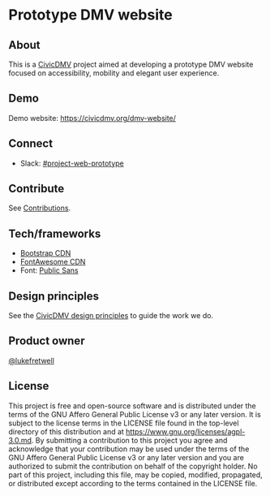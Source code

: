 # Prototype DMV website

## About

This is a [CivicDMV](https://civicdmv.org) project aimed at developing a prototype DMV website focused on accessibility, mobility and elegant user experience.

## Demo

Demo website: https://civicdmv.org/dmv-website/

## Connect

* Slack: [#project-web-prototype](https://civicdmv.slack.com/messages/CK0GRM8UQ/)

## Contribute

See [Contributions](https://github.com/civicdmv/dmv-website/blob/master/contributing.md).

## Tech/frameworks

* [Bootstrap CDN](https://www.bootstrapcdn.com/)
* [FontAwesome CDN](https://www.bootstrapcdn.com/fontawesome/)
* Font: [Public Sans](https://public-sans.digital.gov/)

## Design principles

See the [CivicDMV design principles](https://civicdmv-handbook.readthedocs.io/en/latest/principles/) to guide the work we do.

## Product owner

[@lukefretwell](https://github.com/lukefretwell)

## License

This project is free and open-source software and is distributed under the terms of the GNU Affero General Public License v3 or any later version. It is subject to the license terms in the LICENSE file found in the top-level directory of this distribution and at https://www.gnu.org/licenses/agpl-3.0.md. By submitting a contribution to this project you agree and acknowledge that your contribution may be used under the terms of the GNU Affero General Public License v3 or any later version and you are authorized to submit the contribution on behalf of the copyright holder. No part of this project, including this file, may be copied, modified, propagated, or distributed except according to the terms contained in the LICENSE file.
